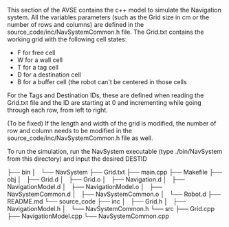 
This section of the AVSE contains the c++ model to simulate the Navigation system. All the variables parameters (such as the Grid size in cm or the number of rows and columns) are defined in the source_code/inc/NavSystemCommon.h file. The Grid.txt contains the working grid with the following cell states:
- F for free cell
- W for a wall cell
- T for a tag cell
- D for a destination cell
- B for a buffer cell (the robot can't be centered in those cells

For the Tags and Destination IDs, these are defined when reading the Grid.txt file and the ID are starting at 0 and incrementing while going through each row, from left to right.

(To be fixed) If the length and width of the grid is modified, the number of row and column needs to be modified in the source_code/inc/NavSystemCommon.h file as well.

To run the simulation, run the NavSystem executable (type ./bin/NavSystem from this directory) and input the desired DESTID



├── bin
│   └── NavSystem
├── Grid.txt
├── main.cpp
├── Makefile
├── obj
│   ├── Grid.d
│   ├── Grid.o
│   ├── Navigation.d
│   ├── NavigationModel.d
│   ├── NavigationModel.o
│   ├── NavSystemCommon.d
│   ├── NavSystemCommon.o
│   └── Robot.d
├── README.md
└── source_code
    ├── inc
    │   ├── Grid.h
    │   ├── NavigationModel.h
    │   └── NavSystemCommon.h
    └── src
        ├── Grid.cpp
        ├── NavigationModel.cpp
        └── NavSystemCommon.cpp

